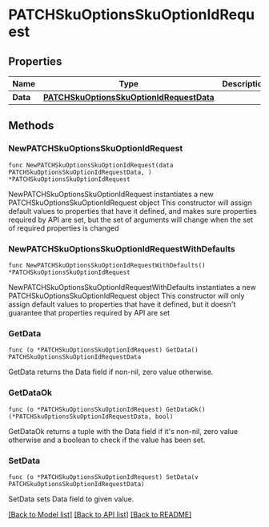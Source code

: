# PATCHSkuOptionsSkuOptionIdRequest

## Properties

Name | Type | Description | Notes
------------ | ------------- | ------------- | -------------
**Data** | [**PATCHSkuOptionsSkuOptionIdRequestData**](PATCHSkuOptionsSkuOptionIdRequestData.md) |  | 

## Methods

### NewPATCHSkuOptionsSkuOptionIdRequest

`func NewPATCHSkuOptionsSkuOptionIdRequest(data PATCHSkuOptionsSkuOptionIdRequestData, ) *PATCHSkuOptionsSkuOptionIdRequest`

NewPATCHSkuOptionsSkuOptionIdRequest instantiates a new PATCHSkuOptionsSkuOptionIdRequest object
This constructor will assign default values to properties that have it defined,
and makes sure properties required by API are set, but the set of arguments
will change when the set of required properties is changed

### NewPATCHSkuOptionsSkuOptionIdRequestWithDefaults

`func NewPATCHSkuOptionsSkuOptionIdRequestWithDefaults() *PATCHSkuOptionsSkuOptionIdRequest`

NewPATCHSkuOptionsSkuOptionIdRequestWithDefaults instantiates a new PATCHSkuOptionsSkuOptionIdRequest object
This constructor will only assign default values to properties that have it defined,
but it doesn't guarantee that properties required by API are set

### GetData

`func (o *PATCHSkuOptionsSkuOptionIdRequest) GetData() PATCHSkuOptionsSkuOptionIdRequestData`

GetData returns the Data field if non-nil, zero value otherwise.

### GetDataOk

`func (o *PATCHSkuOptionsSkuOptionIdRequest) GetDataOk() (*PATCHSkuOptionsSkuOptionIdRequestData, bool)`

GetDataOk returns a tuple with the Data field if it's non-nil, zero value otherwise
and a boolean to check if the value has been set.

### SetData

`func (o *PATCHSkuOptionsSkuOptionIdRequest) SetData(v PATCHSkuOptionsSkuOptionIdRequestData)`

SetData sets Data field to given value.



[[Back to Model list]](../README.md#documentation-for-models) [[Back to API list]](../README.md#documentation-for-api-endpoints) [[Back to README]](../README.md)


